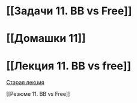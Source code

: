 # [[Задачи 11. BB vs Free]]
# [[Домашки 11]]

# [[Лекция 11. BB vs free]]

[Старая лекция](https://docs.google.com/document/d/1PoEr8CB9_ZBsIJW-OrgBKqpo8lVJI1ONxbAYNCORNbU/edit?usp=sharing)

[[Резюме 11. BB vs Free]]

